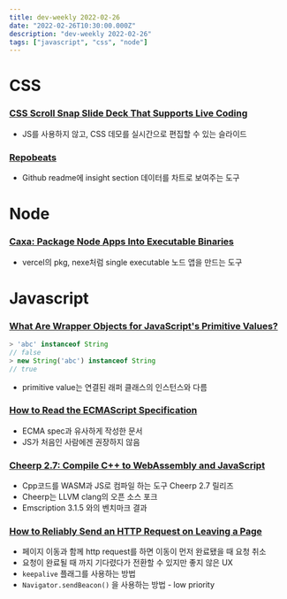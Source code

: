 ```yaml
---
title: dev-weekly 2022-02-26
date: "2022-02-26T10:30:00.000Z"
description: "dev-weekly 2022-02-26"
tags: ["javascript", "css", "node"]
---
```


# CSS

### **[CSS Scroll Snap Slide Deck That Supports Live Coding](https://css-tricks.com/css-scroll-snap-slide-deck)**

- JS를 사용하지 않고, CSS 데모를 실시간으로 편집할 수 있는 슬라이드

### **[Repobeats](https://repobeats.axiom.co/)**

- Github readme에 insight section 데이터를 차트로 보여주는 도구

# Node

### **[Caxa: Package Node Apps Into Executable Binaries](https://github.com/leafac/caxa)**

- vercel의 pkg, nexe처럼 single executable 노드 앱을 만드는 도구

# Javascript

### **[What Are Wrapper Objects for JavaScript's Primitive Values?](https://2ality.com/2022/02/wrapper-objects.html)**

```jsx
> 'abc' instanceof String
// false
> new String('abc') instanceof String
// true
```

- primitive value는 연결된 래퍼 클래스의 인스턴스와 다름

### **[How to Read the ECMAScript Specification](https://timothygu.me/es-howto/)**

- ECMA spec과 유사하게 작성한 문서
- JS가 처음인 사람에겐 권장하지 않음

### **[Cheerp 2.7: Compile C++ to WebAssembly and JavaScript](https://medium.com/leaningtech/cheerp-2-7-compile-cpp-to-webassembly-plus-javascript-c9b3ef7e318b)**

- Cpp코드를 WASM과 JS로 컴파일 하는 도구 Cheerp 2.7 릴리즈
- Cheerp는 LLVM clang의 오픈 소스 포크
- Emscription 3.1.5 와의 벤치마크 결과

### **[How to Reliably Send an HTTP Request on Leaving a Page](https://css-tricks.com/send-an-http-request-on-page-exit/)**

- 페이지 이동과 함께 http request를 하면 이동이 먼저 완료됐을 때 요청 취소
- 요청이 완료될 때 까지 기다렸다가 전환할 수 있지만 좋지 않은 UX
- `keepalive` 플래그를 사용하는 방법
- `Navigator.sendBeacon()` 을 사용하는 방법 - low priority